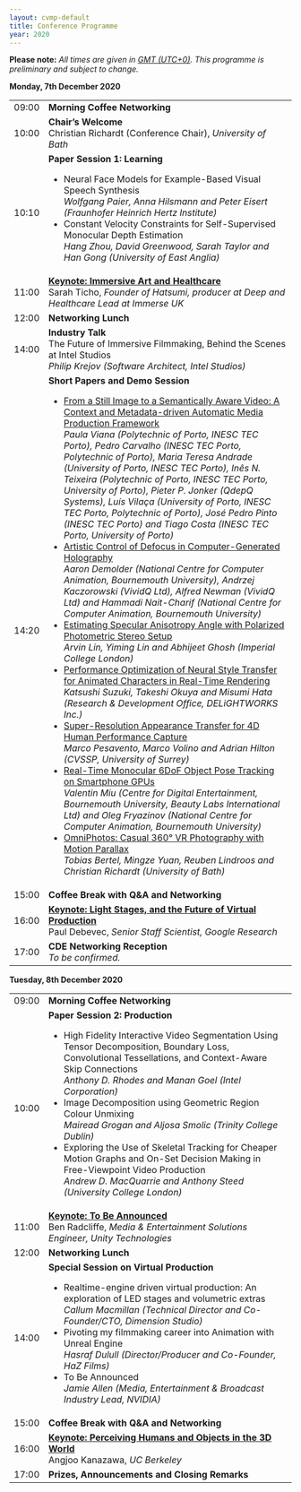 ```yaml
---
layout: cvmp-default
title: Conference Programme
year: 2020
---
```

<span class="label label-info"><b>Please note:</b></span>
<em>All times are given in <a href="https://time.is/GMT">GMT (UTC+0)</a>. This programme is preliminary and subject to change.</em>

<div class="col-12 col-sm-12 col-lg-12">
	<a name="Monday"></a>
	<div class="panel panel-default">
		<div class="panel-heading"><b>Monday, 7th December 2020</b></div>
		<table class="table table-striped">
			<tr>
				<td>09:00</td>
				<td><b>Morning Coffee Networking</b></td>
			</tr>
			<tr>
				<td>10:00</td>
				<td><b>Chair’s Welcome</b><br/>Christian Richardt (Conference Chair), <i>University of Bath</i></td>
			</tr>
			<tr>
				<td>10:10</td>
				<td><b>Paper Session 1: Learning</b><br/>
					<ul>
						<li>Neural Face Models for Example-Based Visual Speech Synthesis<br/><i>Wolfgang Paier, Anna Hilsmann and Peter Eisert (Fraunhofer Heinrich Hertz Institute)</i></li>
						<li>Constant Velocity Constraints for Self-Supervised Monocular Depth Estimation<br/><i>Hang Zhou, David Greenwood, Sarah Taylor and Han Gong (University of East Anglia)</i></li>
					</ul>
				</td>
			</tr>
			<tr>
				<td>11:00</td><td><a href="/2020/keynotes/#ST"><b>Keynote: Immersive Art and Healthcare</b></a><br/>Sarah Ticho, <i>Founder of Hatsumi, producer at Deep and Healthcare Lead at Immerse UK</i></td>
			</tr>
			<tr>
				<td>12:00</td>
				<td><b>Networking Lunch</b></td>
			</tr>
			<tr>
				<td>14:00</td>
				<td><b>Industry Talk</b><br/>
					The Future of Immersive Filmmaking, Behind the Scenes at Intel Studios<br>
					<i>Philip Krejov (Software Architect, Intel Studios)</i>
				</td>
			</tr>
			<tr>
				<td>14:20</td>
				<td><b>Short Papers and Demo Session</b><br/>
					<ul>
						<li><a target ="_blank" href="/files/2020/short/6.pdf">From a Still Image to a Semantically Aware Video: A Context and Metadata-driven Automatic Media Production Framework</a><br/><i>Paula Viana (Polytechnic of Porto, INESC TEC Porto), Pedro Carvalho (INESC TEC Porto, Polytechnic of Porto), Maria Teresa Andrade (University of Porto, INESC TEC Porto), Inês N. Teixeira (Polytechnic of Porto, INESC TEC Porto, University of Porto), Pieter P. Jonker (QdepQ Systems), Luís Vilaça (University of Porto, INESC TEC Porto, Polytechnic of Porto), José Pedro Pinto (INESC TEC Porto) and Tiago Costa (INESC TEC Porto, University of Porto) </i></li>
						<li><a target ="_blank" href="/files/2020/short/11.pdf">Artistic Control of Defocus in Computer-Generated Holography</a><br/><i>Aaron Demolder (National Centre for Computer Animation, Bournemouth University), Andrzej Kaczorowski (VividQ Ltd), Alfred Newman (VividQ Ltd) and Hammadi Nait-Charif (National Centre for Computer Animation, Bournemouth University)</i></li>
						<li><a target ="_blank" href="/files/2020/short/12.pdf">Estimating Specular Anisotropy Angle with Polarized Photometric Stereo Setup</a><br/><i>Arvin Lin, Yiming Lin and Abhijeet Ghosh (Imperial College London)</i></li>
						<li><a target ="_blank" href="/files/2020/short/13.pdf">Performance Optimization of Neural Style Transfer for Animated Characters in Real-Time Rendering</a><br/><i>Katsushi Suzuki, Takeshi Okuya and Misumi Hata (Research & Development Office, DELiGHTWORKS Inc.)</i></li>						
						<li><a target ="_blank" href="/files/2020/short/16.pdf">Super-Resolution Appearance Transfer for 4D Human Performance Capture</a><br/><i>Marco Pesavento, Marco Volino and Adrian Hilton (CVSSP, University of Surrey)</i></li>
						<li><a target ="_blank" href="/files/2020/short/17.pdf">Real-Time Monocular 6DoF Object Pose Tracking on Smartphone GPUs</a><br/><i>Valentin Miu (Centre for Digital Entertainment, Bournemouth University, Beauty Labs International Ltd) and Oleg Fryazinov (National Centre for Computer Animation, Bournemouth University)</i></li>
						<li><a target ="_blank" href="/files/2020/demo/15.pdf">OmniPhotos: Casual 360° VR Photography with Motion Parallax</a><br/><i>Tobias Bertel, Mingze Yuan, Reuben Lindroos and Christian Richardt (University of Bath)</i></li>
					</ul>
				</td>
			</tr>
			<tr>
				<td>15:00</td>
				<td><b>Coffee Break with Q&amp;A and Networking</b></td>
			</tr>
			<tr>
				<td>16:00</td><td><a href="/2020/keynotes/#PD"><b>Keynote: Light Stages, and the Future of Virtual Production</b></a><br/>Paul Debevec, <i>Senior Staff Scientist, Google Research</i></td>
			</tr>
			<tr>
				<td>17:00</td>
				<td><b>CDE Networking Reception</b><br/><i>To be confirmed.</i></td>
			</tr>
		</table>
	</div>
	<a name="Tuesday"></a>
	<div class="panel panel-default">
		<div class="panel-heading"><b>Tuesday, 8th December 2020</b></div>
		<table class="table table-striped">
			<tr>
				<td>09:00</td>
				<td><b>Morning Coffee Networking</b></td>
			</tr>
			<tr>
				<td>10:00</td>
				<td><b>Paper Session 2: Production</b><br/>
					<ul>
						<li>High Fidelity Interactive Video Segmentation Using Tensor Decomposition, Boundary Loss, Convolutional Tessellations, and Context-Aware Skip Connections<br/><i>Anthony D. Rhodes and Manan Goel (Intel Corporation)</i></li>
						<li>Image Decomposition using Geometric Region Colour Unmixing<br/><i>Mairead Grogan and Aljosa Smolic (Trinity College Dublin)</i></li>
						<li>Exploring the Use of Skeletal Tracking for Cheaper Motion Graphs and On-Set Decision Making in Free-Viewpoint Video Production<br/><i>Andrew D. MacQuarrie and Anthony Steed (University College London)</i></li>
					</ul>
				</td>
			</tr>
			<tr>
				<td>11:00</td><td><a href="/2020/keynotes/"><b>Keynote: To Be Announced</b></a><br/>Ben Radcliffe, <i>Media & Entertainment Solutions Engineer, Unity Technologies</i></td>
			</tr>
			<tr>
				<td>12:00</td>
				<td><b>Networking Lunch</b></td>
			</tr>
			<tr>
				<td>14:00</td>
				<td><b>Special Session on Virtual Production</b><br/>
					<ul>
						<li>Realtime-engine driven virtual production: An exploration of LED stages and volumetric extras<br><i>Callum Macmillan (Technical Director and Co-Founder/CTO, Dimension Studio)</i></li>
						<li>Pivoting my filmmaking career into Animation with Unreal Engine<br><i>Hasraf Dulull (Director/Producer and Co-Founder, HaZ Films)</i></li>
						<li>To Be Announced<br><i>Jamie Allen (Media, Entertainment & Broadcast Industry Lead, NVIDIA)</i></li>
					</ul>
				</td>
			</tr>
			<tr>
				<td>15:00</td>
				<td><b>Coffee Break with Q&amp;A and Networking</b></td>
			</tr>
			<tr>
				<td>16:00</td><td><a href="/2020/keynotes/#AK"><b>Keynote: Perceiving Humans and Objects in the 3D World</b></a><br/>Angjoo Kanazawa, <i>UC Berkeley</i></td>
			</tr>
			<tr>
				<td>17:00</td>
				<td><b>Prizes, Announcements and Closing Remarks</b></td>
			</tr>
		</table>
	</div>
</div>
